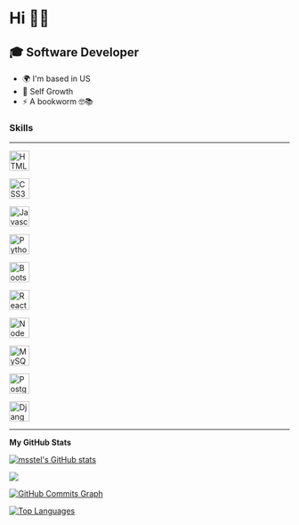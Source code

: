 Hi 👋🏼
=========================

🎓 Software Developer
---------------------

* 🌍  I'm based in US
* 🌱  Self Growth
* ⚡  A bookworm 🤓📚

 ### Skills
 -------------

<p align="left">

<a href="https://developer.mozilla.org/en-US/docs/Glossary/HTML5" target="_blank" rel="noreferrer"><img src="https://raw.githubusercontent.com/danielcranney/readme-generator/main/public/icons/skills/html5-colored.svg" width="36" height="36" alt="HTML5" /></a>
 
<a href="https://www.w3.org/TR/CSS/#css" target="_blank" rel="noreferrer"><img src="https://raw.githubusercontent.com/danielcranney/readme-generator/main/public/icons/skills/css3-colored.svg" width="36" height="36" alt="CSS3" /></a>
 
<a href="https://developer.mozilla.org/en-US/docs/Web/JavaScript" target="_blank" rel="noreferrer"><img src="https://raw.githubusercontent.com/danielcranney/readme-generator/main/public/icons/skills/javascript-colored.svg" width="36" height="36" alt="Javascript" /></a>
 
<a href="https://www.python.org/" target="_blank" rel="noreferrer"><img src="https://raw.githubusercontent.com/danielcranney/readme-generator/main/public/icons/skills/python-colored.svg" width="36" height="36" alt="Python" /></a>
 
<a href="https://getbootstrap.com/" target="_blank" rel="noreferrer"><img src="https://raw.githubusercontent.com/danielcranney/readme-generator/main/public/icons/skills/bootstrap-colored.svg" width="36" height="36" alt="Bootstrap" /></a>
 
<a href="https://reactjs.org/" target="_blank" rel="noreferrer"><img src="https://raw.githubusercontent.com/danielcranney/readme-generator/main/public/icons/skills/react-colored.svg" width="36" height="36" alt="React" /></a>
 
<a href="https://nodejs.org/en/" target="_blank" rel="noreferrer"><img src="https://raw.githubusercontent.com/danielcranney/readme-generator/main/public/icons/skills/nodejs-colored.svg" width="36" height="36" alt="NodeJS" /></a>
 
<a href="https://www.mysql.com/" target="_blank" rel="noreferrer"><img src="https://raw.githubusercontent.com/danielcranney/readme-generator/main/public/icons/skills/mysql-colored.svg" width="36" height="36" alt="MySQL" /></a>
 
<a href="https://www.postgresql.org/" target="_blank" rel="noreferrer"><img src="https://raw.githubusercontent.com/danielcranney/readme-generator/main/public/icons/skills/postgresql-colored.svg" width="36" height="36" alt="PostgreSQL" /></a>
 
<a href="https://www.djangoproject.com/" target="_blank" rel="noreferrer"><img src="https://raw.githubusercontent.com/danielcranney/readme-generator/main/public/icons/skills/django-colored.svg" width="36" height="36" alt="Django" /></a>
 
</p>

-------------

<b>My GitHub Stats</b>

<a href="http://www.github.com/msstel"><img src="https://github-readme-stats.vercel.app/api?username=msstel&show_icons=true&hide=&count_private=true&title_color=ffffff&text_color=ffffff&icon_color=0891b2&bg_color=000000&hide_border=true&show_icons=true" alt="msstel's GitHub stats" /></a>

<a href="http://www.github.com/msstel"><img src="https://github-readme-streak-stats.herokuapp.com/?user=msstel&stroke=ffffff&background=000000&ring=ffffff&fire=ffffff&currStreakNum=ffffff&currStreakLabel=ffffff&sideNums=ffffff&sideLabels=ffffff&dates=ffffff&hide_border=true" /></a>

<a href="http://www.github.com/msstel"><img src="https://github-readme-activity-graph.cyclic.app/graph?username=msstel&bg_color=1c1917&color=ffffff&line=0891b2&point=ffffff&area_color=1c1917&area=true&hide_border=true&custom_title=GitHub%20Commits%20Graph" alt="GitHub Commits Graph" /></a>

<a href="https://github.com/msstel" align="left"><img src="https://github-readme-stats.vercel.app/api/top-langs/?username=msstel&langs_count=10&title_color=ffffff&text_color=ffffff&icon_color=0891b2&bg_color=000000&hide_border=true&locale=en&custom_title=Top%20%Languages" alt="Top Languages" /></a>
